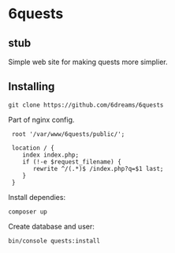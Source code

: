 # 6quests
## stub
Simple web site for making quests more simplier.

## Installing
```
git clone https://github.com/6dreams/6quests
```
Part of nginx config.
```
 root '/var/www/6quests/public/';

 location / {
    index index.php;
    if (!-e $request_filename) {
       rewrite ^/(.*)$ /index.php?q=$1 last;
    }
 }
```
Install dependies:
```
composer up
```
Create database and user:
```
bin/console quests:install
```